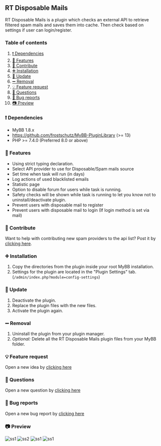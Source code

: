 ## RT Disposable Mails
RT Disposable Mails is a plugin which checks an external API to retrieve filtered spam mails and saves them into cache. Then check based on settings if user can login/register.

### Table of contents

1. [❗ Dependencies](#-dependencies)
2. [📃 Features](#-features)
3. [🎉 Contribute](#-contribute)
4. [➕ Installation](#-installation)
5. [🔼 Update](#-update)
6. [➖ Removal](#-removal)
7. [💡 Feature request](#-feature-request)
8. [🙏 Questions](#-questions)
9. [🐞 Bug reports](#-bug-reports)
10. [📷 Preview](#-preview)

### ❗ Dependencies
- MyBB 1.8.x
- https://github.com/frostschutz/MyBB-PluginLibrary (>= 13)
- PHP >= 7.4.0 (Preferred 8.0 or above)

### 📃 Features
- Using strict typing declaration.
- Select API provider to use for Disposable/Spam mails source
- Set time when task will run (in days)
- Log actions of used blacklisted emails
- Statistic page
- Option to disable forum for users while task is running.
- Safety checks will be shown while task is running to let you know not to uninstall/deactivate plugin.
- Prevent users with disposable mail to register
- Prevent users with disposable mail to login (If login method is set via mail)

### 🎉 Contribute
Want to help with contributing new spam providers to the api list? Post it by [clicking here](https://github.com/RevertIT/disposable-email-domains/discussions/new?category=suggest-spam-providers).

### ➕ Installation
1. Copy the directories from the plugin inside your root MyBB installation.
2. Settings for the plugin are located in the "Plugin Settings" tab. (`/admin/index.php?module=config-settings`)

### 🔼 Update
1. Deactivate the plugin.
2. Replace the plugin files with the new files.
3. Activate the plugin again.

### ➖ Removal
1. Uninstall the plugin from your plugin manager.
2. _Optional:_ Delete all the RT Disposable Mails plugin files from your MyBB folder.

### 💡 Feature request
Open a new idea by [clicking here](https://github.com/RevertIT/mybb-rt_disposablemails/discussions/new?category=ideas)

### 🙏 Questions
Open a new question by [clicking here](https://github.com/RevertIT/mybb-rt_disposablemails/discussions/new?category=q-a)

### 🐞 Bug reports
Open a new bug report by [clicking here](https://github.com/RevertIT/mybb-rt_disposablemails/issues/new)

### 📷 Preview
<img src="https://i.postimg.cc/yY85mcQv/rt1.png" alt="ss1"/>
<img src="https://i.postimg.cc/m2pn8kKR/rt2.png" alt="ss2"/>
<img src="https://i.postimg.cc/13608vvL/ss1.png" alt="ss1"/>
<img src="https://i.postimg.cc/0NsYD73r/ss2.png" alt="ss1"/>
